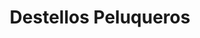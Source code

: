 ---
title: "Destellos Peluqueros"
url: /las-rozas-de-madrid/destellos-peluqueros/
shop: peluquería
---